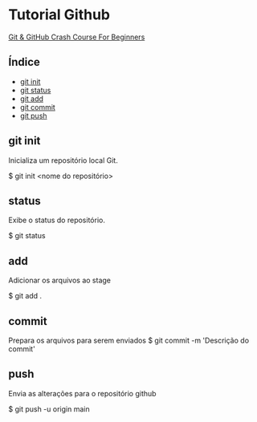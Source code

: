 # Tutorial Github

[Git & GitHub Crash Course For Beginners](https://www.youtube.com/watch?v=SWYqp7iY_Tc&ab_channel=TraversyMedia)

## Índice

- [git init](#git-init)
- [git status](#git-status)
- [git add](#git-add)
- [git commit](#git-commit)
- [git push](#git-push)

## git init

Inicializa um repositório local Git.

$ git init <nome do repositório>

## status

Exibe o status do repositório.

$ git status

## add

Adicionar os arquivos ao stage

$ git add .

## commit

Prepara os arquivos para serem enviados
$ git commit -m 'Descrição do commit'

## push

Envia as alterações para o repositório github

$ git push -u origin main



